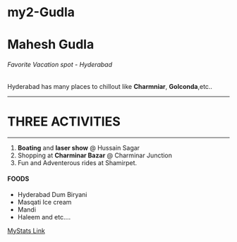 # my2-Gudla
# Mahesh Gudla
###### Favorite Vacation spot - Hyderabad
Hyderabad has many places to chillout like **Charmniar**, **Golconda**,etc..


*******
# THREE ACTIVITIES
*******
 1. **Boating** and **laser show** @ Hussain Sagar
 2.  Shopping at **Charminar Bazar** @ Charminar Junction
 3.  Fun and Adventerous rides at Shamirpet.
 #### FOODS
 * Hyderabad Dum Biryani
 * Masqati Ice cream
 * Mandi
 * Haleem and etc....

  [MyStats Link](MyStats.md)